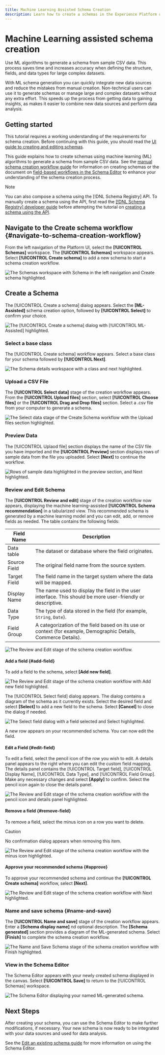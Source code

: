 ```yaml
---
title: Machine Learning Assisted Schema Creation
description: Learn how to create a schemas in the Experience Platform user interface.
---
```

# Machine Learning assisted schema creation

Use ML algorithms to generate a schema from sample CSV data. This process saves time and increases accuracy when defining the structure, fields, and data types for large complex datasets.

With ML schema generation you can quickly integrate new data sources and reduce the mistakes from manual creation. Non-technical users can use it to  generate schemas or manage large and complex datasets without any extra effort. This speeds up the process from getting data to gaining insights, as makes it easier to combine new data sources and perform data analysis.

## Getting started

This tutorial requires a working understanding of the requirements for schema creation. Before continuing with this guide, you should read the [UI guide to creating and editing schemas](./resources/schemas.md). 

This guide explains how to create schemas using machine learning (ML) algorithms to generate a schema from sample CSV data. See the [manual schema creation workflow guide](https://experienceleague.adobe.com/en/docs/experience-platform/xdm/ui/resources/schemas#add-field-groups) for information on creating schemas or the document on [field-based workflows in the Schema Editor](https://experienceleague.adobe.com/en/docs/experience-platform/xdm/ui/field-based-workflows) to enhance your understanding of the schema creation process.

>[!NOTE]
>
>You can also compose a schema using the [!DNL Schema Registry] API. To manually create a schema using the API, first read the [[!DNL Schema Registry] developer guide](../api/getting-started.md) before attempting the tutorial on [creating a schema using the API](create-schema-api.md).

## Navigate to the Create schema workflow {#navigate-to-schema-creation-workflow}

From the left navigation of the Platform UI, select the **[!UICONTROL Schemas]** workspace. The **[!UICONTROL Schemas]** workspace appears. Select **[!UICONTROL Create schema]** to add a new schema to start a schema creation workflow.

![The Schemas workspace with Schema in the left navigation and Create schema highlighted.](../images/ui/ml-schema-creation/schemas-workspace-create-schema.png)

## Create a Schema

The [!UICONTROL Create a schema] dialog appears. Select the **[ML- Assisted]** schema creation option, followed by **[!UICONTROL Select]** to confirm your choice.

![The [!UICONTROL Create a schema] dialog with [!UICONTROL ML- Assisted] highlighted.](../images/ui/ml-schema-creation/use-sample-csv.png)

### Select a base class

The [!UICONTROL Create schema] workflow appears. Select a base class for your schema followed by **[!UICONTROL Next]**.

![The Schema details workspace with a class and next highlighted.](../images/ui/ml-schema-creation/select-base-class.png)

### Upload a CSV File

The **[!UICONTROL Select data]** stage of the creation workflow appears. From the **[!UICONTROL Upload files]** section, select **[!UICONTROL Choose files]** or the **[!UICONTROL Drag and Drop files]** section. Select a .csv file from your computer to generate a schema.

![The Select data stage of the Create Schema workflow with the Upload files section highlighted.](../images/ui/ml-schema-creation/upload-files.png)

### Preview Data

The [!UICONTROL Uplaod file] section displays the name of the CSV file you have imported and the **[!UICONTROL Preview]** section displays rows of sample data from the file you uploaded. Select **[Next]** to continue the workflow.

![Rows of sample data highlighted in the preview section, and Next highlighted.](../images/ui/ml-schema-creation/preview-data.png)

### Review and Edit Schema

The **[!UICONTROL Review and edit]** stage of the creation workflow now appears, displaying the machine learning-assisted **[!UICONTROL Schema recommendation]** in a tabularized view. This recommended schema is generated by a machine learning model and you can edit, add, or remove fields as needed. The table contains the following fields:

| Field Name       | Description  |
|------------------|---------------------------------------------------------|
| Data table       | The dataset or database where the field originates. |
| Source Field     | The original field name from the source system.      |
| Target Field     | The field name in the target system where the data will be mapped.   |
| Display Name     | The name used to display the field in the user interface. This should be more user-friendly or descriptive.  |
| Data Type        | The type of data stored in the field (for example, `String`, `Date`). |
| Field Group      | A categorization of the field based on its use or context (for example, Demographic Details, Commerce Details).  |

![The Review and Edit stage of the schema creation workflow.](../images/ui/ml-schema-creation/schema-recommendation.png)

#### Add a field {#add-field}

To add a field to the schema, select **[Add new field]**. 

![The Review and Edit stage of the schema creation workflow with Add new field highlighted.](../images/ui/ml-schema-creation/add-new-field.png)

The [!UICONTROL Select field] dialog appears. The dialog contains a diagram of the schema as it currently exists. Select the desired field and select **[Select]** to add a new field to the schema. Select **[Cancel]** to close the dialog if needed.

![The Select field dialog with a field selected and Select highlighted.](../images/ui/ml-schema-creation/select-field-dialog.png)

A new row appears on your recommended schema. You can now edit the field.

#### Edit a Field {#edit-field}
   
To edit a field, select the pencil icon of the row you wish to edit. A details panel appears to the right where you can edit the custom field mapping. The details panel contains the [!UICONTROL Target field], [!UICONTROL Display Name], [!UICONTROL Data Type], and [!UICONTROL Field Group]. Make any necessary changes and select **[Apply]** to confirm. Select the pencil icon again to close the details panel.

![The Review and Edit stage of the schema creation workflow with the pencil icon and details panel highlighted.](../images/ui/ml-schema-creation/edit-field.png)

#### Remove a field {#remove-field}

To remove a field, select the minus icon on a row you want to delete. 

>[!CAUTION]
>
>No confirmation dialog appears when removing this item.

![The Review and Edit stage of the schema creation workflow with the minus icon highlighted.](../images/ui/ml-schema-creation/remove-field.png)

#### Approve your recommended schema {#approve}

To approve your recommended schema and continue the **[!UICONTROL Create schema]** workflow, select **[Next]**.

![The Review and Edit stage of the schema creation workflow with Next highlighted.](../images/ui/ml-schema-creation/next.png)

### Name and save schema {#name-and-save}

The **[!UICONTROL Name and save]** stage of the creation workflow appears. Enter a **[Schema display name]** nd optional description. The **[Schema generated]** section provides a diagram of the ML-generated schema. Select **[Finish]** to complete the schema creation workflow.

![The Name and Save Schema stage of the schema creation workflow with Finish highlighted.](../images/ui/ml-schema-creation/name-and-save.png)

### View in the Schema Editor

The Schema Editor appears with your newly created schema displayed in the canvas. Select **[!UICONTROL Save]** to return to the [!UICONTROL Schemas] workspace.

![The Schema Editor displaying your named ML-generated schema.](../images/ui/ml-schema-creation/schema-editor.png)

## Next Steps

After creating your schema, you can use the Schema Editor to make further modifications, if necessary. Your new schema is now ready to be integrated with your data sources and used for data analysis.

See the [Edit an existing schema guide](https://experienceleague.adobe.com/en/docs/experience-platform/xdm/ui/resources/schemas#edit) for more information on using the Schema Editor.
